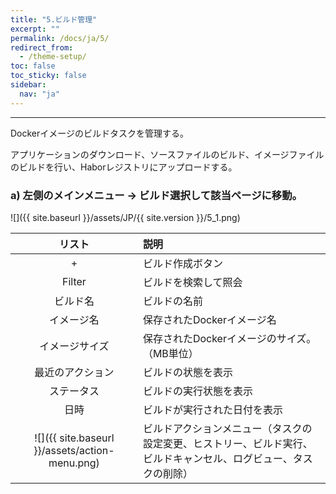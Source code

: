 ```yaml
---
title: "5.ビルド管理"
excerpt: ""
permalink: /docs/ja/5/
redirect_from:
  - /theme-setup/
toc: false
toc_sticky: false
sidebar:
  nav: "ja"
---
```



---

Dockerイメージのビルドタスクを管理する。

アプリケーションのダウンロード、ソースファイルのビルド、イメージファイルのビルドを行い、Haborレジストリにアップロードする。

### a\) 左側のメインメニュー → ビルド選択して該当ページに移動。
![]({{ site.baseurl }}/assets/JP/{{ site.version }}/5_1.png)

| **リスト** | **説明** |
| :---: | :--- |
| + | ビルド作成ボタン |
| Filter | ビルドを検索して照会 |
| ビルド名 | ビルドの名前 |
| イメージ名 | 保存されたDockerイメージ名 |
| イメージサイズ | 保存されたDockerイメージのサイズ。（MB単位） |
| 最近のアクション | ビルドの状態を表示 |
| ステータス | ビルドの実行状態を表示 |
| 日時 | ビルドが実行された日付を表示 |
| ![]({{ site.baseurl }}/assets/action-menu.png) | ビルドアクションメニュー（タスクの設定変更、ヒストリー、ビルド実行、ビルドキャンセル、ログビュー、タスクの削除） |
